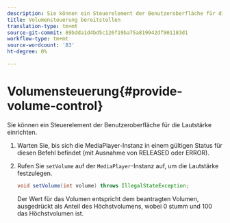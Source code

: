 ```yaml
---
description: Sie können ein Steuerelement der Benutzeroberfläche für die Lautstärke einrichten.
title: Volumensteuerung bereitstellen
translation-type: tm+mt
source-git-commit: 89bdda1d4bd5c126f19ba75a819942df901183d1
workflow-type: tm+mt
source-wordcount: '83'
ht-degree: 0%

---
```



# Volumensteuerung{#provide-volume-control}

Sie können ein Steuerelement der Benutzeroberfläche für die Lautstärke einrichten.

1. Warten Sie, bis sich die MediaPlayer-Instanz in einem gültigen Status für diesen Befehl befindet (mit Ausnahme von RELEASED oder ERROR).
1. Rufen Sie `setVolume` auf der `MediaPlayer`-Instanz auf, um die Lautstärke festzulegen.

   ```java
   void setVolume(int volume) throws IllegalStateException;
   ```

   Der Wert für das Volumen entspricht dem beantragten Volumen, ausgedrückt als Anteil des Höchstvolumens, wobei 0 stumm und 100 das Höchstvolumen ist.

